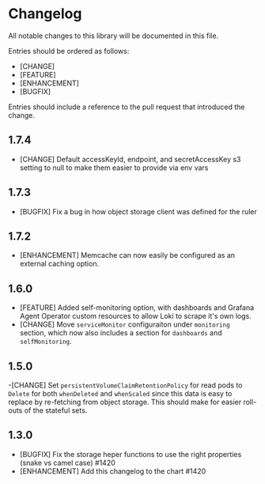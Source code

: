 # Changelog

All notable changes to this library will be documented in this file.

Entries should be ordered as follows:

- [CHANGE]
- [FEATURE]
- [ENHANCEMENT]
- [BUGFIX]

Entries should include a reference to the pull request that introduced the change.

## 1.7.4

- [CHANGE] Default accessKeyId, endpoint, and secretAccessKey s3 setting to null to make them easier to provide via env vars

## 1.7.3

- [BUGFIX] Fix a bug in how object storage client was defined for the ruler

## 1.7.2

- [ENHANCEMENT] Memcache can now easily be configured as an external caching option.

## 1.6.0

- [FEATURE] Added self-monitoring option, with dashboards and Grafana Agent Operator custom resources to allow Loki to scrape it's own logs.
- [CHANGE] Move `serviceMonitor` configuraiton under `monitoring` section, which now also includes a section for `dashboards` and `selfMonitoring`.

## 1.5.0

-[CHANGE] Set `persistentVolumeClaimRetentionPolicy` for read pods to `Delete` for both `whenDeleted` and `whenScaled` since this data is easy to replace by re-fetching from object storage. This should make for easier roll-outs of the stateful sets.

## 1.3.0

- [BUGFIX] Fix the storage heper functions to use the right properties (snake vs camel case) #1420
- [ENHANCEMENT] Add this changelog to the chart #1420
